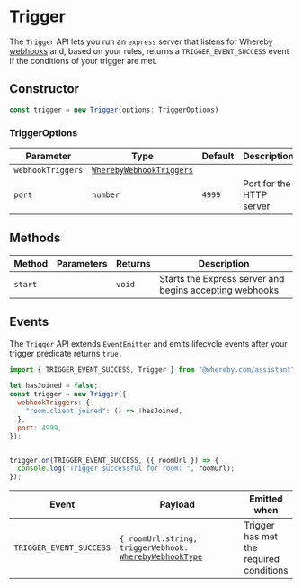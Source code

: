 # Trigger

The `Trigger` API lets you run an `express` server that listens for Whereby [webhooks](../../../meeting-content-and-quality/insights-suite-and-api/webhooks.md) and, based on your rules, returns a `TRIGGER_EVENT_SUCCESS` event if the conditions of your trigger are met.&#x20;

## Constructor

```jsx
const trigger = new Trigger(options: TriggerOptions)
```

### TriggerOptions

<table><thead><tr><th>Parameter</th><th width="279.11981201171875">Type</th><th>Default</th><th>Description</th></tr></thead><tbody><tr><td><code>webhookTriggers</code></td><td><a href="../types/trigger-types.md#wherebywebhooktriggers"><code>WherebyWebhookTriggers</code></a></td><td></td><td></td></tr><tr><td><code>port</code></td><td><code>number</code></td><td><code>4999</code></td><td>Port for the HTTP server</td></tr></tbody></table>

## Methods

| Method  | Parameters | Returns | Description                                             |
| ------- | ---------- | ------- | ------------------------------------------------------- |
| `start` |            | `void`  | Starts the Express server and begins accepting webhooks |

## Events

The `Trigger` API extends `EventEmitter` and emits lifecycle events after your trigger predicate returns `true.`    &#x20;

```jsx
import { TRIGGER_EVENT_SUCCESS, Trigger } from "@whereby.com/assistant";

let hasJoined = false;
const trigger = new Trigger({
  webhookTriggers: {
    "room.client.joined": () => !hasJoined,
  },
  port: 4999,
});


trigger.on(TRIGGER_EVENT_SUCCESS, ({ roomUrl }) => {
  console.log("Trigger successful for room: ", roomUrl);
});
```

<table><thead><tr><th>Event</th><th width="257.26788330078125">Payload</th><th>Emitted when</th></tr></thead><tbody><tr><td><code>TRIGGER_EVENT_SUCCESS</code></td><td><code>{ roomUrl:string; triggerWebhook:</code> <a href="../types/trigger-types.md#wherebywebhooktype-less-than-type-greater-than"><code>WherebyWebhookType</code></a>    </td><td>Trigger has met the required conditions</td></tr></tbody></table>
